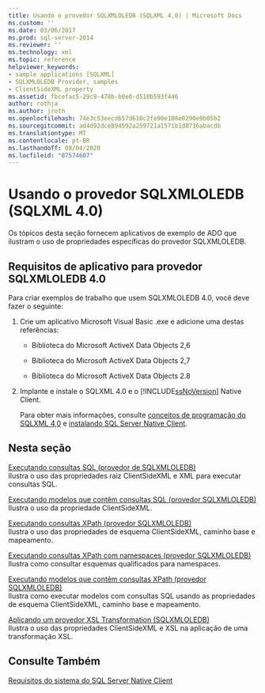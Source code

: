 ```yaml
---
title: Usando o provedor SQLXMLOLEDB (SQLXML 4,0) | Microsoft Docs
ms.custom: ''
ms.date: 03/06/2017
ms.prod: sql-server-2014
ms.reviewer: ''
ms.technology: xml
ms.topic: reference
helpviewer_keywords:
- sample applications [SQLXML]
- SQLXMLOLEDB Provider, samples
- ClientSideXML property
ms.assetid: fbcefac5-29c9-478b-b0e0-d510b593f446
author: rothja
ms.author: jroth
ms.openlocfilehash: 74e3c53eecd657d610c2fe90e108e0290e9b05b2
ms.sourcegitcommit: ad4d92dce894592a259721a1571b1d8736abacdb
ms.translationtype: MT
ms.contentlocale: pt-BR
ms.lasthandoff: 08/04/2020
ms.locfileid: "87574607"
---
```

# <a name="using-the-sqlxmloledb-provider-sqlxml-40"></a>Usando o provedor SQLXMLOLEDB (SQLXML 4.0)
  Os tópicos desta seção fornecem aplicativos de exemplo de ADO que ilustram o uso de propriedades específicas do provedor SQLXMLOLEDB.  
  
## <a name="application-requirements-for-sqlxmloledb-40-provider"></a>Requisitos de aplicativo para provedor SQLXMLOLEDB 4.0  
 Para criar exemplos de trabalho que usem SQLXMLOLEDB 4.0, você deve fazer o seguinte:  
  
1.  Crie um aplicativo Microsoft Visual Basic .exe e adicione uma destas referências:  
  
    -   Biblioteca do Microsoft ActiveX Data Objects 2,6  
  
    -   Biblioteca do Microsoft ActiveX Data Objects 2,7  
  
    -   Biblioteca do Microsoft ActiveX Data Objects 2.8  
  
2.  Implante e instale o SQLXML 4.0 e o [!INCLUDE[ssNoVersion](../../../includes/ssnoversion-md.md)] Native Client.  
  
     Para obter mais informações, consulte [conceitos de programação do SQLXML 4,0](../../sqlxml/sqlxml-4-0-programming-concepts.md) e [instalando SQL Server Native Client](../../native-client/applications/installing-sql-server-native-client.md).  
  
## <a name="in-this-section"></a>Nesta seção  
 [Executando consultas SQL &#40;provedor de SQLXMLOLEDB&#41;](executing-sql-queries-sqlxmloledb-provider.md)  
 Ilustra o uso das propriedades raiz ClientSideXML e XML para executar consultas SQL.  
  
 [Executando modelos que contêm consultas SQL &#40;provedor SQLXMLOLEDB&#41;](executing-templates-that-contain-sql-queries-sqlxmloledb-provider.md)  
 Ilustra o uso da propriedade ClientSideXML.  
  
 [Executando consultas XPath &#40;provedor SQLXMLOLEDB&#41;](executing-xpath-queries-sqlxmloledb-provider.md)  
 Ilustra o uso das propriedades de esquema ClientSideXML, caminho base e mapeamento.  
  
 [Executando consultas XPath com namespaces &#40;provedor SQLXMLOLEDB&#41;](executing-xpath-queries-with-namespaces-sqlxmloledb-provider.md)  
 Ilustra como consultar esquemas qualificados para namespaces.  
  
 [Executando modelos que contêm consultas XPath &#40;provedor SQLXMLOLEDB&#41;](executing-templates-that-contain-xpath-queries-sqlxmloledb-provider.md)  
 Ilustra como executar modelos com consultas SQL usando as propriedades de esquema ClientSideXML, caminho base e mapeamento.  
  
 [Aplicando um provedor XSL Transformation &#40;SQLXMLOLEDB&#41;](applying-an-xsl-transformation-sqlxmloledb-provider.md)  
 Ilustra o uso das propriedades ClientSideXML e XSL na aplicação de uma transformação XSL.  
  
## <a name="see-also"></a>Consulte Também  
 [Requisitos do sistema do SQL Server Native Client](../../native-client/system-requirements-for-sql-server-native-client.md)  
  
  
